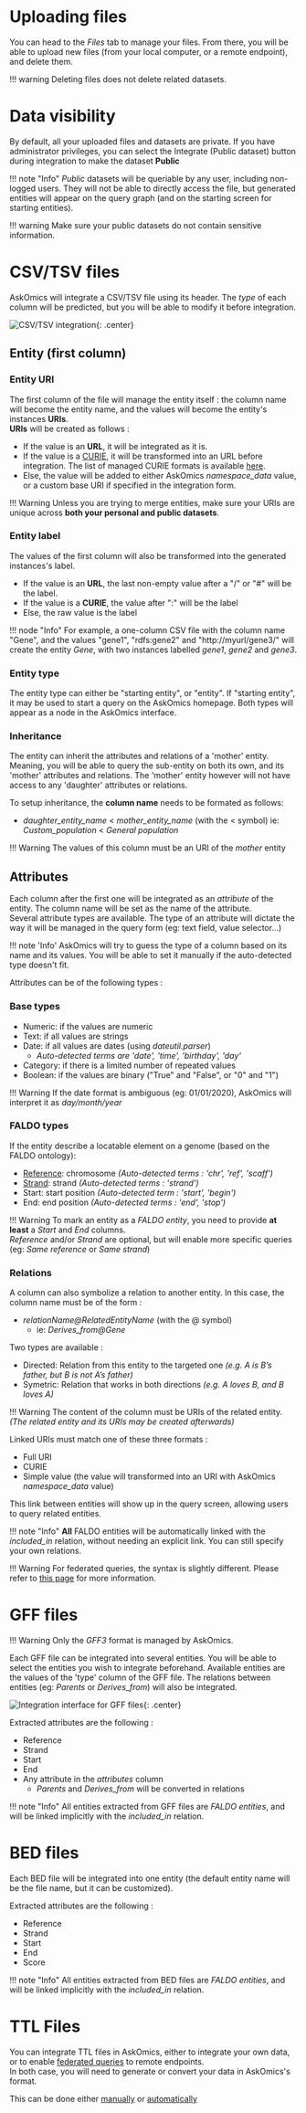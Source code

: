 # Uploading files

You can head to the *Files* tab to manage your files. From there, you will be able to upload new files (from your local computer, or a remote endpoint), and delete them.

!!! warning
    Deleting files does not delete related datasets.


# Data visibility

By default, all your uploaded files and datasets are private.
If you have administrator privileges, you can select the <btn><i class="fa fa-globe-europe"></i>Integrate (Public dataset)</btn> button during integration to make the dataset **Public**

!!! note "Info"
    *Public* datasets will be queriable by any user, including non-logged users. They will not be able to directly access the file, but generated entities will appear on the query graph (and on the starting screen for starting entities).

!!! warning
    Make sure your public datasets do not contain sensitive information.


# CSV/TSV files

AskOmics will integrate a CSV/TSV file using its header. The *type* of each column will be predicted, but you will be able to modify it before integration.

![CSV/TSV integration](img/csv_convert.png){: .center}


## Entity (first column)

### Entity URI

The first column of the file will manage the entity itself : the column name will become the entity name, and the values will become the entity's instances **URIs**.  
**URIs** will be created as follows :

* If the value is an **URL**, it will be integrated as it is.
* If the value is a [CURIE](https://www.w3.org/TR/2010/NOTE-curie-20101216/), it will be transformed into an URL before integration. The list of managed CURIE formats is available [here](https://github.com/askomics/flaskomics/blob/master/askomics/libaskomics/prefix.cc.json).
* Else, the value will be added to either AskOmics *namespace_data* value, or a custom base URI if specified in the integration form.

!!! Warning
    Unless you are trying to merge entities, make sure your URIs are unique across **both your personal and public datasets**.

### Entity label

The values of the first column will also be transformed into the generated instances's label.

* If the value is an **URL**, the last non-empty value after a "/" or "#" will be the label.
* If the value is a **CURIE**, the value after ":" will be the label
* Else, the raw value is the label

!!! node "Info"
    For example, a one-column CSV file with the column name "Gene", and the values "gene1", "rdfs:gene2" and "http://myurl/gene3/" will create the entity *Gene*, with two instances labelled *gene1*, *gene2* and *gene3*.

### Entity type

The entity type can either be "starting entity", or "entity". If "starting entity", it may be used to start a query on the AskOmics homepage. Both types will appear as a node in the AskOmics interface.

### Inheritance

The entity can inherit the attributes and relations of a 'mother' entity. Meaning, you will be able to query the sub-entity on both its own, and its 'mother' attributes and relations. The 'mother' entity however will not have access to any 'daughter' attributes or relations.

To setup inheritance, the **column name** needs to be formated as follows:   
- *daughter_entity_name* < *mother_entity_name* (with the < symbol)
    ie: *Custom_population* < *General population*

!!! Warning
    The values of this column must be an URI of the *mother* entity

## Attributes

Each column after the first one will be integrated as an *attribute* of the entity. The column name will be set as the name of the attribute.  
Several attribute types are available. The type of an attribute will dictate the way it will be managed in the query form (eg: text field, value selector...)

!!! note 'Info'
    AskOmics will try to guess the type of a column based on its name and its values. You will be able to set it manually if the auto-detected type doesn't fit.

Attributes can be of the following types :

### Base types

- Numeric: if the values are numeric
- Text: if all values are strings
- Date: if all values are dates (using *dateutil.parser*)
    - *Auto-detected terms are 'date', 'time', 'birthday', 'day'*
- Category: if there is a limited number of repeated values
- Boolean: if the values are binary ("True" and "False", or "0" and "1")

!!! Warning
    If the date format is ambiguous (eg: 01/01/2020), AskOmics will interpret it as *day/month/year*

### FALDO types

If the entity describe a locatable element on a genome (based on the FALDO ontology):

- [Reference](http://biohackathon.org/resource/faldo#reference): chromosome *(Auto-detected terms : 'chr', 'ref', 'scaff')*
- [Strand](http://biohackathon.org/resource/faldo#StrandedPosition): strand *(Auto-detected terms : 'strand')*
- Start: start position *(Auto-detected term : 'start', 'begin')*
- End: end position *(Auto-detected terms : 'end', 'stop')*

!!! Warning
    To mark an entity as a *FALDO entity*, you need to provide **at least** a *Start* and *End* columns.  
    *Reference* and/or *Strand* are optional, but will enable more specific queries (eg: *Same reference* or *Same strand*)

### Relations

A column can also symbolize a relation to another entity. In this case, the column name must be of the form :  

- *relationName@RelatedEntityName* (with the @ symbol)
    - ie: *Derives_from@Gene*

Two types are available :

- Directed: Relation from this entity to the targeted one *(e.g. A is B’s father, but B is not A’s father)*
- Symetric: Relation that works in both directions *(e.g. A loves B, and B loves A)*

!!! Warning
    The content of the column must be URIs of the related entity.  
    *(The related entity and its URIs may be created afterwards)*

Linked URIs must match one of these three formats :

- Full URI
- CURIE
- Simple value (the value will transformed into an URI with AskOmics *namespace_data* value)

This link between entities will show up in the query screen, allowing users to query related entities.

!!! note "Info"
    **All** FALDO entities will be automatically linked with the *included_in* relation, without needing an explicit link.
    You can still specify your own relations.

!!! Warning
    For federated queries, the syntax is slightly different. Please refer to [this page](abstraction.md#linking-your-own-data) for more information.


# GFF files

!!! Warning
    Only the *GFF3* format is managed by AskOmics.

Each GFF file can be integrated into several entities. You will be able to select the entities you wish to integrate beforehand. Available entities are the values of the 'type' column of the GFF file. The relations between entities (eg: *Parents* or *Derives_from*) will also be integrated.

![Integration interface for GFF files](img/gff_preview.png){: .center}

Extracted attributes are the following :

- Reference
- Strand
- Start
- End
- Any attribute in the *attributes* column
    - *Parents* and *Derives_from* will be converted in relations

!!! note "Info"
    All entities extracted from GFF files are *FALDO entities*, and will be linked implicitly with the *included_in* relation.

# BED files

Each BED file will be integrated into one entity (the default entity name will be the file name, but it can be customized).

Extracted attributes are the following :

- Reference
- Strand
- Start
- End
- Score

!!! note "Info"
    All entities extracted from BED files are *FALDO entities*, and will be linked implicitly with the *included_in* relation.

# TTL Files

You can integrate TTL files in AskOmics, either to integrate your own data, or to enable [federated queries](federation.md) to remote endpoints.  
In both case, you will need to generate or convert your data in AskOmics's format.

This can be done either [manually](abstraction.md) or [automatically](federation.md#auto-generate-external-abstraction-with-abstractor)
